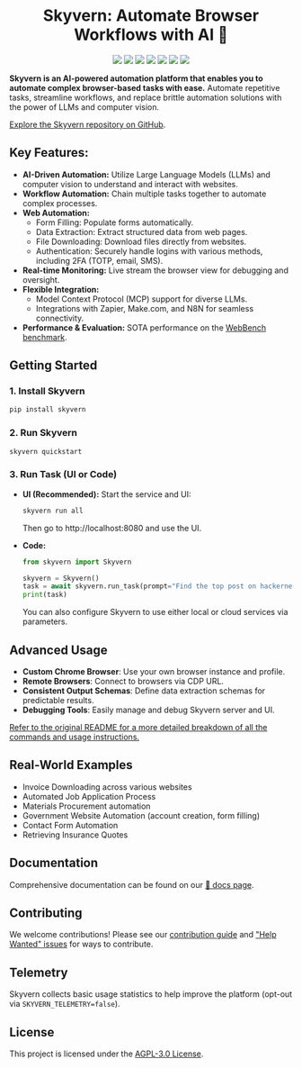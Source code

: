 <h1 align="center">
  Skyvern: Automate Browser Workflows with AI 🤖
</h1>

<p align="center">
  <a href="https://www.skyvern.com/"><img src="https://img.shields.io/badge/Website-blue?logo=googlechrome&logoColor=black"/></a>
  <a href="https://docs.skyvern.com/"><img src="https://img.shields.io/badge/Docs-yellow?logo=gitbook&logoColor=black"/></a>
  <a href="https://discord.gg/fG2XXEuQX3"><img src="https://img.shields.io/discord/1212486326352617534?logo=discord&label=discord"/></a>
  <a href="https://github.com/skyvern-ai/skyvern"><img src="https://img.shields.io/github/stars/skyvern-ai/skyvern" /></a>
  <a href="https://github.com/Skyvern-AI/skyvern/blob/main/LICENSE"><img src="https://img.shields.io/github/license/skyvern-ai/skyvern"/></a>
  <a href="https://twitter.com/skyvernai"><img src="https://img.shields.io/twitter/follow/skyvernai?style=social"/></a>
  <a href="https://www.linkedin.com/company/95726232"><img src="https://img.shields.io/badge/Follow%20 on%20LinkedIn-8A2BE2?logo=linkedin"/></a>
</p>

**Skyvern is an AI-powered automation platform that enables you to automate complex browser-based tasks with ease.**  Automate repetitive tasks, streamline workflows, and replace brittle automation solutions with the power of LLMs and computer vision.

[Explore the Skyvern repository on GitHub](https://github.com/Skyvern-AI/skyvern).

## Key Features:

*   **AI-Driven Automation:** Utilize Large Language Models (LLMs) and computer vision to understand and interact with websites.
*   **Workflow Automation:** Chain multiple tasks together to automate complex processes.
*   **Web Automation:**
    *   Form Filling: Populate forms automatically.
    *   Data Extraction: Extract structured data from web pages.
    *   File Downloading: Download files directly from websites.
    *   Authentication: Securely handle logins with various methods, including 2FA (TOTP, email, SMS).
*   **Real-time Monitoring:** Live stream the browser view for debugging and oversight.
*   **Flexible Integration:**
    *   Model Context Protocol (MCP) support for diverse LLMs.
    *   Integrations with Zapier, Make.com, and N8N for seamless connectivity.
*   **Performance & Evaluation:** SOTA performance on the [WebBench benchmark](webbench.ai).

## Getting Started

### 1. Install Skyvern

```bash
pip install skyvern
```

### 2. Run Skyvern

```bash
skyvern quickstart
```

### 3. Run Task (UI or Code)

*   **UI (Recommended):** Start the service and UI:

    ```bash
    skyvern run all
    ```
    Then go to http://localhost:8080 and use the UI.
*   **Code:**

    ```python
    from skyvern import Skyvern

    skyvern = Skyvern()
    task = await skyvern.run_task(prompt="Find the top post on hackernews today")
    print(task)
    ```

    You can also configure Skyvern to use either local or cloud services via parameters.

## Advanced Usage

*   **Custom Chrome Browser**: Use your own browser instance and profile.
*   **Remote Browsers**: Connect to browsers via CDP URL.
*   **Consistent Output Schemas**: Define data extraction schemas for predictable results.
*   **Debugging Tools**: Easily manage and debug Skyvern server and UI.

[Refer to the original README for a more detailed breakdown of all the commands and usage instructions.](https://github.com/Skyvern-AI/skyvern)

## Real-World Examples

*   Invoice Downloading across various websites
*   Automated Job Application Process
*   Materials Procurement automation
*   Government Website Automation (account creation, form filling)
*   Contact Form Automation
*   Retrieving Insurance Quotes

## Documentation

Comprehensive documentation can be found on our [📕 docs page](https://docs.skyvern.com).

## Contributing

We welcome contributions! Please see our [contribution guide](CONTRIBUTING.md) and
["Help Wanted" issues](https://github.com/skyvern-ai/skyvern/issues?q=is%3Aopen+is%3Aissue+label%3A%22help+wanted%22) for ways to contribute.

## Telemetry

Skyvern collects basic usage statistics to help improve the platform (opt-out via `SKYVERN_TELEMETRY=false`).

## License

This project is licensed under the [AGPL-3.0 License](LICENSE).